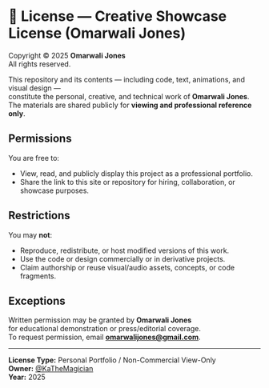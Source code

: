 # 🪪 License — Creative Showcase License (Omarwali Jones)

Copyright © 2025 **Omarwali Jones**  
All rights reserved.

This repository and its contents — including code, text, animations, and visual design —  
constitute the personal, creative, and technical work of **Omarwali Jones**.  
The materials are shared publicly for **viewing and professional reference only**.

## Permissions
You are free to:
- View, read, and publicly display this project as a professional portfolio.
- Share the link to this site or repository for hiring, collaboration, or showcase purposes.

## Restrictions
You may **not**:
- Reproduce, redistribute, or host modified versions of this work.
- Use the code or design commercially or in derivative projects.
- Claim authorship or reuse visual/audio assets, concepts, or code fragments.

## Exceptions
Written permission may be granted by **Omarwali Jones**  
for educational demonstration or press/editorial coverage.  
To request permission, email **omarwalijones@gmail.com**.

---

**License Type:** Personal Portfolio / Non-Commercial View-Only  
**Owner:** [@KaTheMagician](https://github.com/KaTheMagician)  
**Year:** 2025  
